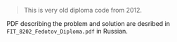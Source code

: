 > This is very old diploma code from 2012.

PDF describing the problem and solution are desribed in `FIT_8202_Fedotov_Diploma.pdf` in Russian.
